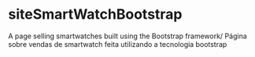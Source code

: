 # siteSmartWatchBootstrap
A page selling smartwatches built using the Bootstrap framework/
 Página sobre vendas de smartwatch feita utilizando a tecnologia bootstrap
